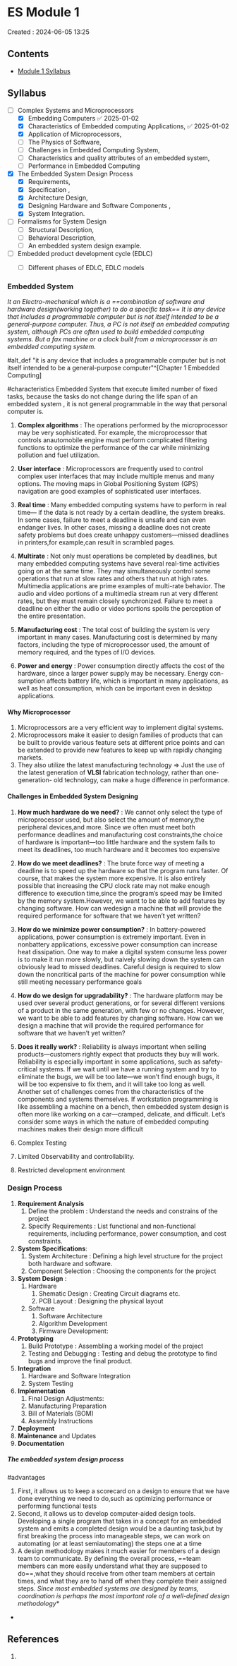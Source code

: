 # ES Module 1
Created : 2024-06-05 13:25
## Contents
- [Module 1 Syllabus](Old_NOTES/Academics/Btech/S6/Embedded%20Systems/Embedded%20Systems.md#Module%201%20Syllabus)
## Syllabus 
- [ ] Complex Systems and Microprocessors
	- [x] Embedding Computers ✅ 2025-01-02
	- [x] Characteristics of Embedded computing Applications, ✅ 2025-01-02
	- [x] Application of Microprocessors,
	- [ ] The Physics of Software,
	- [ ] Challenges in Embedded Computing System,
	- [ ] Characteristics and quality attributes of an embedded system,
	- [ ] Performance in Embedded Computing
- [x] The Embedded System Design Process
	- [x] Requirements,
	- [x] Specification ,
	- [x] Architecture Design,
	- [x] Designing Hardware and Software Components ,
	- [x] System Integration.
- [ ] Formalisms for System Design
	- [ ] Structural Description,
	- [ ] Behavioral Description,
	- [ ] An embedded system design example.
- [ ] Embedded product development cycle (EDLC)
	- [ ] Different phases of EDLC, EDLC models


### Embedded System

*It an Electro-mechanical which is a ==combination of software and hardware design(working together) to do a specific task==*
*It is any device that includes a programmable computer but is not itself intended to be a general-purpose computer. Thus, a PC is not itself an embedded computing system, although PCs are often used to build embedded computing systems. But a fax machine or a clock built from a microprocessor is an embedded computing system.*

#alt_def 
"it is any device that includes a programmable computer but is not itself intended to be a general-purpose computer"^[Chapter 1 Embedded Computing]

#characteristics
Embedded System that execute limited number of fixed tasks, because the tasks do not change during the life span of an embedded system , it is not general programmable in the way that personal computer is.


1. **Complex algorithms** : The operations performed by the microprocessor may be very sophisticated. For example, the microprocessor that controls anautomobile engine must perform complicated filtering functions to optimize the performance of the car while minimizing pollution and fuel utilization.

2. **User interface** : Microprocessors are frequently used to control complex user interfaces that may include multiple menus and many options. The moving maps in Global Positioning System (GPS) navigation are good examples of sophisticated user interfaces.

3. **Real time** : Many embedded computing systems have to perform in real time— if the data is not ready by a certain deadline, the system breaks. In some cases, failure to meet a deadline is unsafe and can even endanger lives. In other cases, missing a deadline does not create safety problems but does create unhappy customers—missed deadlines in printers,for example,can result in scrambled pages.

4. **Multirate** : Not only must operations be completed by deadlines, but many embedded computing systems have several real-time activities going on at the same time. They may simultaneously control some operations that run at slow rates and others that run at high rates. Multimedia applications are prime examples of multi-rate behavior. The audio and video portions of a multimedia stream run at very different rates, but they must remain closely synchronized. Failure to meet a deadline on either the audio or video portions spoils the perception of the entire presentation.
2. **Manufacturing cost** : The total cost of building the system is very important in many cases. Manufacturing cost is determined by many factors, including the type of microprocessor used, the amount of memory required, and the types of I/O devices.
3. **Power and energy** : Power consumption directly affects the cost of the hardware, since a larger power supply may be necessary. Energy con- sumption affects battery life, which is important in many applications, as well as heat consumption, which can be important even in desktop applications.


#### Why Microprocessor
1. Microprocessors are a very efficient way to implement digital systems.
2. Microprocessors make it easier to design families of products that can be built to provide various feature sets at different price points and can be extended to provide new features to keep up with rapidly changing markets.
3. They also utilize the latest manufacturing technology => Just the use of the latest generation of **VLSI** fabrication technology, rather than one-generation- old technology, can make a huge difference in performance.

#### Challenges in Embedded System Designing
1. **How much hardware do we need?** : We cannot only select the type of microprocessor used, but also select the amount of memory,the peripheral devices,and more. Since we often must meet both performance deadlines and manufacturing cost constraints,the choice of hardware is important—too little hardware and the system fails to meet its deadlines, too much hardware and it becomes too expensive
2. **How do we meet deadlines?** : The brute force way of meeting a deadline is to speed up the hardware so that the program runs faster. Of course, that makes the system more expensive. It is also entirely possible that increasing the CPU clock rate may not make enough difference to execution time,since the program’s speed may be limited by the memory system.However, we want to be able to add features by changing software. How can wedesign a machine that will provide the required performance for software that we haven’t yet written? 
3. **How do we minimize power consumption?** : In battery-powered applications, power consumption is extremely important. Even in nonbattery applications, excessive power consumption can increase heat dissipation. One way to make a digital system consume less power is to make it run more slowly, but naively slowing down the system can obviously lead to missed deadlines. Careful design is required to slow down the noncritical parts of the machine for power consumption while still meeting necessary performance goals
4. **How do we design for upgradability?** : The hardware platform may be used over several product generations, or for several different versions of a product in the same generation, with few or no changes. However, we want to be able to add features by changing software. How can we design a machine that will provide the required performance for software that we haven’t yet written?
5. **Does it really work?** : Reliability is always important when selling products—customers rightly expect that products they buy will work. Reliability is especially important in some applications, such as safety-critical systems. If we wait until we have a running system and try to eliminate the bugs, we will be too late—we won’t find enough bugs, it will be too expensive to fix them, and it will take too long as well. Another set of challenges comes from the characteristics of the components and systems themselves. If workstation programming is like assembling a machine on a bench, then embedded system design is often more like working on a car—cramped, delicate, and difficult. Let’s consider some ways in which the nature of embedded computing machines makes their design more difficult

6. Complex Testing 
7. Limited Observability and controllability.
8. Restricted development environment

### Design Process

1. **Requirement Analysis**
	1. Define the problem : Understand the needs and constrains of the project
	2. Specify Requirements : List functional and non-functional requirements, including performance, power consumption, and cost constraints. 
2. **System Specifications**:
	1. System Architecture : Defining a high level structure for the project both hardware and software.
	2. Component Selection : Choosing the components for the project
3. **System Design** : 
	1. Hardware
		1. Shematic Design : Creating Circuit diagrams etc.
		2. PCB Layout : Designing the physical layout
	2. Software
		1. Software Architecture
		2. Algorithm Development 
		3. Firmware Development:
4. **Prototyping**
   1. Build Prototype : Assembling a working model of the project
   2. Testing and Debugging : Testing and debug the prototype to find bugs and improve the final product.
5. **Integration** 
	1. Hardware and Software Integration
	2. System Testing
6. **Implementation**
	1. Final Design Adjustments:
	2. Manufacturing Preparation
	3. Bill of Materials (BOM)
	4. Assembly Instructions
7. **Deployment**
8. **Maintenance** and Updates
9.  **Documentation**


##### The embedded system design process

#advantages 
1. First, it allows us to keep a scorecard on a design to ensure that we have done everything we need to do,such as optimizing performance or performing functional tests
2. Second, it allows us to develop computer-aided design tools. Developing a single program that takes in a concept for an embedded system and emits a completed design would be a daunting task,but by first breaking the process into manageable steps, we can work on automating (or at least semiautomating) the steps one at a time
3. A design methodology makes it much easier for members of a design team to communicate. By defining the overall process, ==team members can more easily understand what they are supposed to do==,what they should receive from other team members at certain times, and what they are to hand off when they complete their assigned steps.
*Since most embedded systems are designed by teams, coordination is perhaps the most important role of a well-defined design methodology**
*




## References
1. 